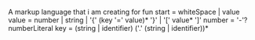A markup language that i am creating for fun
start = whiteSpace | value
value = number | string | '{' (key '=' value)* '}' | '[' value* ']'
number = '-'? numberLiteral
key = (string | identifier) ('.' (string | identifier))*